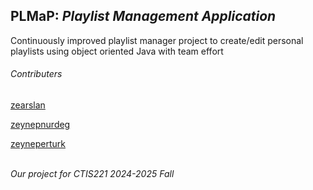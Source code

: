<h2>PLMaP: <i>Playlist Management Application</i></h2>
Continuously improved playlist manager project to create/edit personal playlists using object oriented Java with team effort

<h6>Contributers</h6>

<p><a href="https://github.com/zearslan" target="_blank">zearslan</a></p>
<p><a href="https://github.com/zeynepnurdeg" target="_blank">zeynepnurdeg</a></p>
<p><a href="https://github.com/zeyneperturk" target="_blank">zeyneperturk</a></p>
<br>
<i>Our project for CTIS221 2024-2025 Fall</i>
